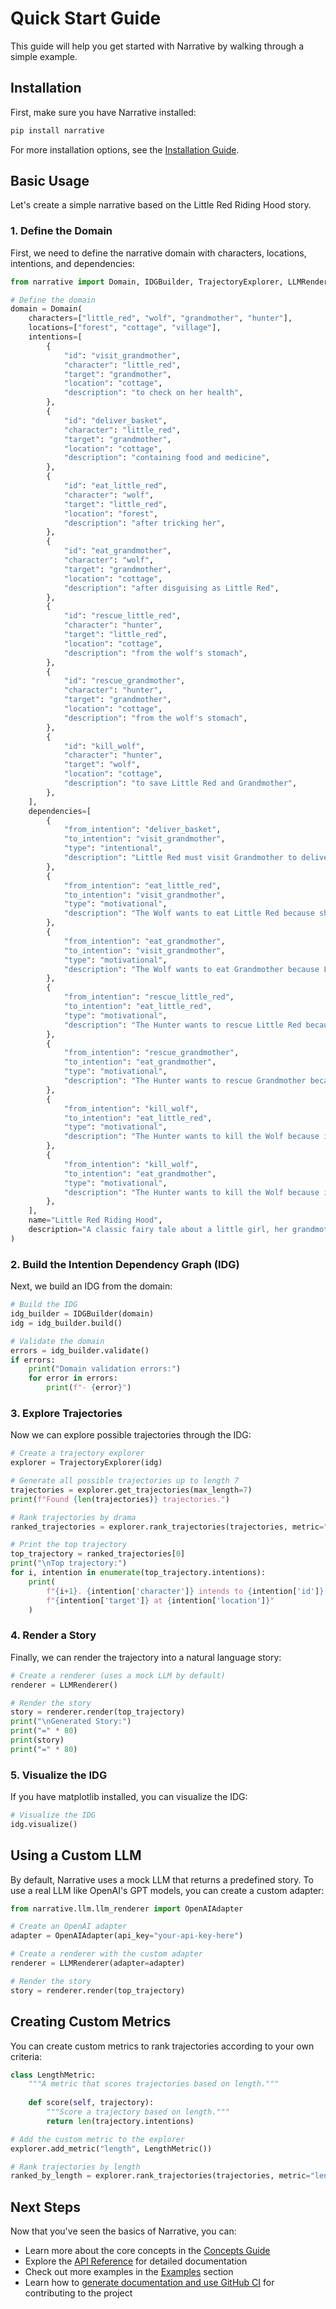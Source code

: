 # Quick Start Guide

This guide will help you get started with Narrative by walking through a simple example.

## Installation

First, make sure you have Narrative installed:

```bash
pip install narrative
```

For more installation options, see the [Installation Guide](installation.md).

## Basic Usage

Let's create a simple narrative based on the Little Red Riding Hood story.

### 1. Define the Domain

First, we need to define the narrative domain with characters, locations, intentions, and dependencies:

```python
from narrative import Domain, IDGBuilder, TrajectoryExplorer, LLMRenderer

# Define the domain
domain = Domain(
    characters=["little_red", "wolf", "grandmother", "hunter"],
    locations=["forest", "cottage", "village"],
    intentions=[
        {
            "id": "visit_grandmother",
            "character": "little_red",
            "target": "grandmother",
            "location": "cottage",
            "description": "to check on her health",
        },
        {
            "id": "deliver_basket",
            "character": "little_red",
            "target": "grandmother",
            "location": "cottage",
            "description": "containing food and medicine",
        },
        {
            "id": "eat_little_red",
            "character": "wolf",
            "target": "little_red",
            "location": "forest",
            "description": "after tricking her",
        },
        {
            "id": "eat_grandmother",
            "character": "wolf",
            "target": "grandmother",
            "location": "cottage",
            "description": "after disguising as Little Red",
        },
        {
            "id": "rescue_little_red",
            "character": "hunter",
            "target": "little_red",
            "location": "cottage",
            "description": "from the wolf's stomach",
        },
        {
            "id": "rescue_grandmother",
            "character": "hunter",
            "target": "grandmother",
            "location": "cottage",
            "description": "from the wolf's stomach",
        },
        {
            "id": "kill_wolf",
            "character": "hunter",
            "target": "wolf",
            "location": "cottage",
            "description": "to save Little Red and Grandmother",
        },
    ],
    dependencies=[
        {
            "from_intention": "deliver_basket",
            "to_intention": "visit_grandmother",
            "type": "intentional",
            "description": "Little Red must visit Grandmother to deliver the basket",
        },
        {
            "from_intention": "eat_little_red",
            "to_intention": "visit_grandmother",
            "type": "motivational",
            "description": "The Wolf wants to eat Little Red because she is visiting Grandmother",
        },
        {
            "from_intention": "eat_grandmother",
            "to_intention": "visit_grandmother",
            "type": "motivational",
            "description": "The Wolf wants to eat Grandmother because Little Red is visiting her",
        },
        {
            "from_intention": "rescue_little_red",
            "to_intention": "eat_little_red",
            "type": "motivational",
            "description": "The Hunter wants to rescue Little Red because the Wolf ate her",
        },
        {
            "from_intention": "rescue_grandmother",
            "to_intention": "eat_grandmother",
            "type": "motivational",
            "description": "The Hunter wants to rescue Grandmother because the Wolf ate her",
        },
        {
            "from_intention": "kill_wolf",
            "to_intention": "eat_little_red",
            "type": "motivational",
            "description": "The Hunter wants to kill the Wolf because it ate Little Red",
        },
        {
            "from_intention": "kill_wolf",
            "to_intention": "eat_grandmother",
            "type": "motivational",
            "description": "The Hunter wants to kill the Wolf because it ate Grandmother",
        },
    ],
    name="Little Red Riding Hood",
    description="A classic fairy tale about a little girl, her grandmother, and a wolf.",
)
```

### 2. Build the Intention Dependency Graph (IDG)

Next, we build an IDG from the domain:

```python
# Build the IDG
idg_builder = IDGBuilder(domain)
idg = idg_builder.build()

# Validate the domain
errors = idg_builder.validate()
if errors:
    print("Domain validation errors:")
    for error in errors:
        print(f"- {error}")
```

### 3. Explore Trajectories

Now we can explore possible trajectories through the IDG:

```python
# Create a trajectory explorer
explorer = TrajectoryExplorer(idg)

# Generate all possible trajectories up to length 7
trajectories = explorer.get_trajectories(max_length=7)
print(f"Found {len(trajectories)} trajectories.")

# Rank trajectories by drama
ranked_trajectories = explorer.rank_trajectories(trajectories, metric="drama")

# Print the top trajectory
top_trajectory = ranked_trajectories[0]
print("\nTop trajectory:")
for i, intention in enumerate(top_trajectory.intentions):
    print(
        f"{i+1}. {intention['character']} intends to {intention['id']} "
        f"{intention['target']} at {intention['location']}"
    )
```

### 4. Render a Story

Finally, we can render the trajectory into a natural language story:

```python
# Create a renderer (uses a mock LLM by default)
renderer = LLMRenderer()

# Render the story
story = renderer.render(top_trajectory)
print("\nGenerated Story:")
print("=" * 80)
print(story)
print("=" * 80)
```

### 5. Visualize the IDG

If you have matplotlib installed, you can visualize the IDG:

```python
# Visualize the IDG
idg.visualize()
```

## Using a Custom LLM

By default, Narrative uses a mock LLM that returns a predefined story. To use a real LLM like OpenAI's GPT models, you can create a custom adapter:

```python
from narrative.llm.llm_renderer import OpenAIAdapter

# Create an OpenAI adapter
adapter = OpenAIAdapter(api_key="your-api-key-here")

# Create a renderer with the custom adapter
renderer = LLMRenderer(adapter=adapter)

# Render the story
story = renderer.render(top_trajectory)
```

## Creating Custom Metrics

You can create custom metrics to rank trajectories according to your own criteria:

```python
class LengthMetric:
    """A metric that scores trajectories based on length."""
    
    def score(self, trajectory):
        """Score a trajectory based on length."""
        return len(trajectory.intentions)

# Add the custom metric to the explorer
explorer.add_metric("length", LengthMetric())

# Rank trajectories by length
ranked_by_length = explorer.rank_trajectories(trajectories, metric="length")
```

## Next Steps

Now that you've seen the basics of Narrative, you can:

- Learn more about the core concepts in the [Concepts Guide](concepts.md)
- Explore the [API Reference](../api/idg-engine.md) for detailed documentation
- Check out more examples in the [Examples](../examples/little-red.md) section
- Learn how to [generate documentation and use GitHub CI](documentation.md) for contributing to the project
